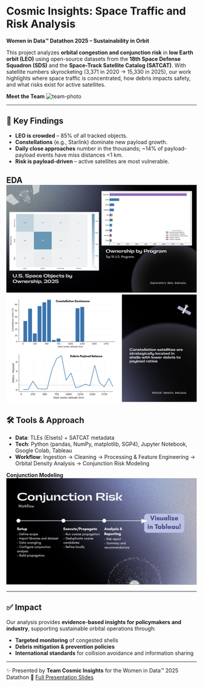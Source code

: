 # Cosmic Insights: Space Traffic and Risk Analysis

**Women in Data™ Datathon 2025 – Sustainability in Orbit**

This project analyzes **orbital congestion and conjunction risk** in **low Earth orbit (LEO)** using open-source datasets from the **18th Space Defense Squadron (SDS)** and the **Space-Track Satellite Catalog (SATCAT)**. With satellite numbers skyrocketing (3,371 in 2020 → 15,330 in 2025), our work highlights where space traffic is concentrated, how debris impacts safety, and what risks exist for active satellites.

**Meet the Team**
![team-photo](https://github.com/dezertdweller/Cosmic-Insights/blob/main/assets/team.png)

---

## 🔑 Key Findings

* **LEO is crowded** – 85% of all tracked objects.
* **Constellations** (e.g., Starlink) dominate new payload growth.
* **Daily close approaches** number in the thousands; \~14% of payload-payload events have miss distances <1 km.
* **Risk is payload-driven** – active satellites are most vulnerable.

EDA
![eda](https://github.com/dezertdweller/Cosmic-Insights/blob/main/assets/eda.png)
![eda-2](https://github.com/dezertdweller/Cosmic-Insights/blob/main/assets/eda-2.png)
---

## 🛠️ Tools & Approach

* **Data**: TLEs (Elsets) + SATCAT metadata
* **Tech**: Python (pandas, NumPy, matplotlib, SGP4), Jupyter Notebook, Google Colab, Tableau
* **Workflow**: Ingestion → Cleaning → Processing & Feature Engineering → Orbital Density Analysis → Conjunction Risk Modeling

**Conjunction Modeling**
![modeling](https://github.com/dezertdweller/Cosmic-Insights/blob/main/assets/conjunction.png)

---

## ✅ Impact

Our analysis provides **evidence-based insights for policymakers and industry**, supporting sustainable orbital operations through:

* **Targeted monitoring** of congested shells
* **Debris mitigation & prevention policies**
* **International standards** for collision avoidance and information sharing

---

✨ Presented by **Team Cosmic Insights** for the Women in Data™ 2025 Datathon
🔗 [Full Presentation Slides](https://github.com/dezertdweller/Cosmic-Insights/blob/main/Cosmic%20Insights%20-%20Space%20Traffic%20and%20Risk%20Analysis.pdf)
